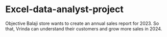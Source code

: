# Excel-data-analyst-project
Objective  Balaji store wants to create an annual sales report for 2023. So that, Vrinda can understand their customers and grow more sales in 2024.
